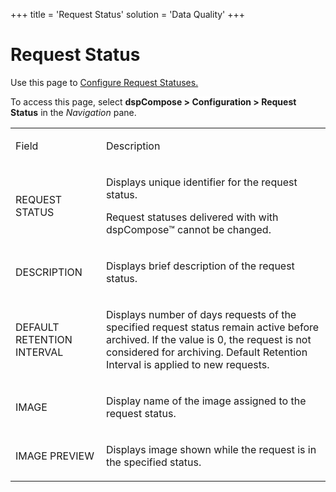 +++
title = 'Request Status'
solution = 'Data Quality'
+++

# Request Status

<div class="use">

Use this page to [Configure Request
Statuses.](../Config/Configure_Request_Statuses.htm)

</div>

To access this page, select <span style="font-weight: bold;">dspCompose
\>
</span><span style="background: #ffffff;font-weight: bold;">Configuration
\> Request Status</span> in the *Navigation* pane.

<table>
<tbody>
<tr class="odd">
<td><p>Field</p></td>
<td><p>Description</p></td>
</tr>
<tr class="even">
<td><p>REQUEST STATUS</p></td>
<td><p>Displays unique identifier for the request status.</p>
<p><span id="dspCompose Request Status" class="popUpLink">Request statuses</span> delivered with with dspCompose™ cannot be changed.</p></td>
</tr>
<tr class="odd">
<td><p>DESCRIPTION</p></td>
<td><p>Displays brief description of the request status.</p></td>
</tr>
<tr class="even">
<td><p>DEFAULT RETENTION INTERVAL</p></td>
<td><p>Displays number of days requests of the specified request status remain active before archived. If the value is 0, the request is not considered for archiving. Default Retention Interval is applied to new requests.</p></td>
</tr>
<tr class="odd">
<td><p>IMAGE</p></td>
<td><p>Display name of the image assigned to the request status.</p></td>
</tr>
<tr class="even">
<td><p>IMAGE PREVIEW</p></td>
<td><p>Displays image shown while the request is in the specified status.</p></td>
</tr>
</tbody>
</table>

